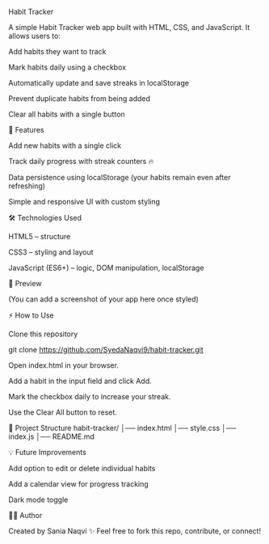 Habit Tracker

A simple Habit Tracker web app built with HTML, CSS, and JavaScript.
It allows users to:

Add habits they want to track

Mark habits daily using a checkbox

Automatically update and save streaks in localStorage

Prevent duplicate habits from being added

Clear all habits with a single button

🚀 Features

Add new habits with a single click

Track daily progress with streak counters 🔥

Data persistence using localStorage (your habits remain even after refreshing)

Simple and responsive UI with custom styling

🛠️ Technologies Used

HTML5 – structure

CSS3 – styling and layout

JavaScript (ES6+) – logic, DOM manipulation, localStorage

📸 Preview

(You can add a screenshot of your app here once styled)

⚡ How to Use

Clone this repository

git clone https://github.com/SyedaNaqvi9/habit-tracker.git


Open index.html in your browser.

Add a habit in the input field and click Add.

Mark the checkbox daily to increase your streak.

Use the Clear All button to reset.

📂 Project Structure
habit-tracker/
│── index.html
│── style.css
│── index.js
│── README.md

💡 Future Improvements

Add option to edit or delete individual habits

Add a calendar view for progress tracking

Dark mode toggle

👩‍💻 Author

Created by Sania Naqvi ✨
Feel free to fork this repo, contribute, or connect!

